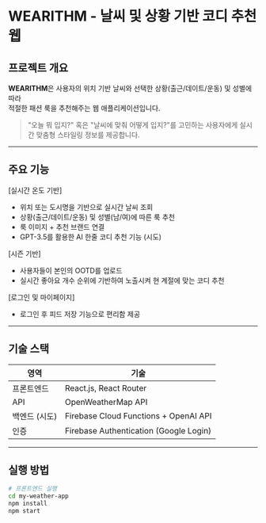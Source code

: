 # WEARITHM - 날씨 및 상황 기반 코디 추천 웹

## 프로젝트 개요

**WEARITHM**은 사용자의 위치 기반 날씨와 선택한 상황(출근/데이트/운동) 및 성별에 따라  
적절한 패션 룩을 추천해주는 웹 애플리케이션입니다.

> "오늘 뭐 입지?" 혹은 "날씨에 맞춰 어떻게 입지?"를 고민하는 사용자에게 실시간 맞춤형 스타일링 정보를 제공합니다.

---

##  주요 기능

[실시간 온도 기반]
-  위치 또는 도시명을 기반으로 실시간 날씨 조회
-  상황(출근/데이트/운동) 및 성별(남/여)에 따른 룩 추천
-  룩 이미지 + 추천 브랜드 연결
-  GPT-3.5를 활용한 AI 한줄 코디 추천 기능 (시도)

[시즌 기반]
- 사용자들이 본인의 OOTD를 업로드
- 실시간 좋아요 개수 순위에 기반하여 노출시켜 현 계절에 맞는 코디 추천

[로그인 및 마이페이지]
- 로그인 후 피드 저장 기능으로 편리함 제공 

---

##  기술 스택

| 영역 | 기술 |
|------|------|
| 프론트엔드 | React.js, React Router |
| API | OpenWeatherMap API |
| 백엔드 (시도) | Firebase Cloud Functions + OpenAI API |
| 인증 | Firebase Authentication (Google Login) |

---

##  실행 방법

```bash
# 프론트엔드 실행
cd my-weather-app
npm install
npm start
